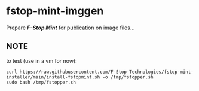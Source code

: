 # fstop-mint-imggen
Prepare ***F-Stop Mint*** for publication on image files...

## NOTE
to test (use in a vm for now):
```
curl https://raw.githubusercontent.com/F-Stop-Technologies/fstop-mint-installer/main/install-fstopmint.sh -o /tmp/fstopper.sh
sudo bash /tmp/fstopper.sh
```
